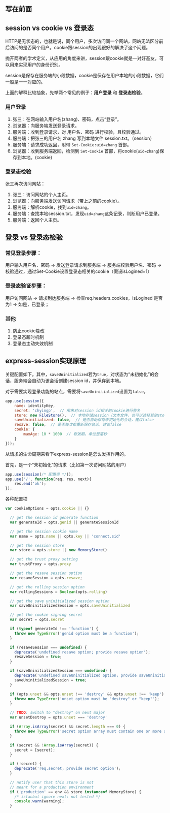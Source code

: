 ## 写在前面


## session vs cookie vs 登录态

HTTP是无状态的，也就是说，同个用户，多次访问同一个网站，网站无法区分前后访问的是否同个用户。cookie跟session的出现很好的解决了这个问题。

抛开两者的学术定义，从应用的角度来讲，session跟cookie就是一对好基友，可以用来实现用户的身份识别。

session是保存在服务端的小段数据，cookie是保存在用户本地的小段数据，它们一般是一一对应的。

上面的解释比较抽象，先举两个常见的例子：**用户登录** 和 **登录态检验**。

### 用户登录

1. 张三：在网站输入用户名(zhang)、密码，点击“登录”。
2. 浏览器：向服务端发送登录请求。
3. 服务端：收到登录请求，对 用户名、密码 进行校验，且校验通过。
4. 服务端：把张三的用户名 zhang 写到本地文件 session.txt。（session）
5. 服务端：请求成功返回，附带 `Set-Cookie:uid=zhang` 首部。
6. 浏览器：收到服务端返回，检测到 `Set-Cookie` 首部，将cookie(`uid=zhang`)保存到本地。(cookie)

### 登录态检验

张三再次访问网站：

1. 张三：访问网站的个人主页。
2. 浏览器：向服务端发送访问请求（带上之前的cookie）。
3. 服务端：解析cookie，找到`uid=zhang`。
4. 服务端：查找本地session.txt，发现`uid=zhang`这条记录，判断用户已登录。
5. 服务端：返回个人主页。

## 登录 vs 登录态检验

### 常见登录步骤：

用户输入用户名、密码 -> 发送登录请求到服务端 -> 服务端校验用户名、密码 -> 校验通过，通过Set-Cookie设置登录态相关的cookie（假设isLogined=1）

### 登录态验证步骤：

用户访问网站 -> 请求到达服务端 -> 检查req.headers.cookies，isLogined 是否为1 -> 如是，已登录；

### 其他

1. 防止cookie篡改
2. 登录态超时机制
3. 登录态主动失效机制

## express-session实现原理

关键配置如下。其中，`saveUninitialized`若为`true`，对状态为“未初始化”的会话，服务端会自动为该会话创建session id，并保存到本地。

对于需要实现登录功能的站点，需要将`saveUninitialized`设置为`false`。

```js
app.use(session({
    name: identityKey,
    secret: 'chyingp',  // 用来对session id相关的cookie进行签名
    store: new FileStore(),  // 本地存储session（文本文件，也可以选择其他store，比如redis的）
    saveUninitialized: false,  // 是否自动保存未初始化的会话，建议false
    resave: false,  // 是否每次都重新保存会话，建议false
    cookie: {
        maxAge: 10 * 1000  // 有效期，单位是毫秒
    }
}));
```

从请求的生命周期来看下express-session是怎么发挥作用的。

首先，是一个“未初始化”的请求（比如第一次访问网站的用户）

```js
app.use(session(/* 配置项 */));
app.use('/', function(req, res, next){
    res.end('ok');
});
```


各种配置项

```js
var cookieOptions = opts.cookie || {}

  // get the session id generate function
  var generateId = opts.genid || generateSessionId

  // get the session cookie name
  var name = opts.name || opts.key || 'connect.sid'

  // get the session store
  var store = opts.store || new MemoryStore()

  // get the trust proxy setting
  var trustProxy = opts.proxy

  // get the resave session option
  var resaveSession = opts.resave;

  // get the rolling session option
  var rollingSessions = Boolean(opts.rolling)

  // get the save uninitialized session option
  var saveUninitializedSession = opts.saveUninitialized

  // get the cookie signing secret
  var secret = opts.secret

  if (typeof generateId !== 'function') {
    throw new TypeError('genid option must be a function');
  }

  if (resaveSession === undefined) {
    deprecate('undefined resave option; provide resave option');
    resaveSession = true;
  }

  if (saveUninitializedSession === undefined) {
    deprecate('undefined saveUninitialized option; provide saveUninitialized option');
    saveUninitializedSession = true;
  }

  if (opts.unset && opts.unset !== 'destroy' && opts.unset !== 'keep') {
    throw new TypeError('unset option must be "destroy" or "keep"');
  }

  // TODO: switch to "destroy" on next major
  var unsetDestroy = opts.unset === 'destroy'

  if (Array.isArray(secret) && secret.length === 0) {
    throw new TypeError('secret option array must contain one or more strings');
  }

  if (secret && !Array.isArray(secret)) {
    secret = [secret];
  }

  if (!secret) {
    deprecate('req.secret; provide secret option');
  }

  // notify user that this store is not
  // meant for a production environment
  if ('production' == env && store instanceof MemoryStore) {
    /* istanbul ignore next: not tested */
    console.warn(warning);
  }
```